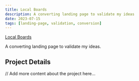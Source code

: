 ```yaml
---
title: Local Boards
description: A converting landing page to validate my ideas
date: 2023-07-15
tags: [landing-page, validation, conversion]
---
```


<!-- the actual content -->

[Local Boards](https://example.com/local-boards)

A converting landing page to validate my ideas.

## Project Details

// Add more content about the project here...
